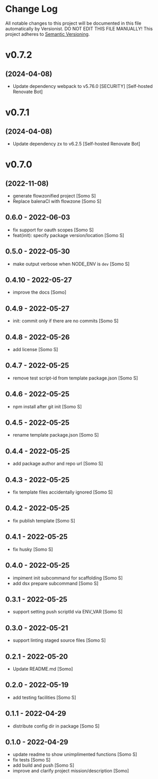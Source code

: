 # Change Log

All notable changes to this project will be documented in this file
automatically by Versionist. DO NOT EDIT THIS FILE MANUALLY!
This project adheres to [Semantic Versioning](http://semver.org/).

# v0.7.2
## (2024-04-08)

* Update dependency webpack to v5.76.0 [SECURITY] [Self-hosted Renovate Bot]

# v0.7.1
## (2024-04-08)

* Update dependency zx to v6.2.5 [Self-hosted Renovate Bot]

# v0.7.0
## (2022-11-08)

* generate flowzonified project [Somo S]
* Replace balenaCI with flowzone [Somo S]

## 0.6.0 - 2022-06-03

* fix support for oauth scopes [Somo S]
* feat(init): specify package version/location [Somo S]

## 0.5.0 - 2022-05-30

* make output verbose when NODE_ENV is `dev` [Somo S]

## 0.4.10 - 2022-05-27

* improve the docs [Somo]

## 0.4.9 - 2022-05-27

* init: commit only if there are no commits [Somo S]

## 0.4.8 - 2022-05-26

* add license [Somo S]

## 0.4.7 - 2022-05-25

* remove test script-id from template package.json [Somo S]

## 0.4.6 - 2022-05-25

* npm install after git init [Somo S]

## 0.4.5 - 2022-05-25

* rename template package.json [Somo S]

## 0.4.4 - 2022-05-25

* add package author and repo url [Somo S]

## 0.4.3 - 2022-05-25

* fix template files accidentally ignored [Somo S]

## 0.4.2 - 2022-05-25

* fix publish template [Somo S]

## 0.4.1 - 2022-05-25

* fix husky [Somo S]

## 0.4.0 - 2022-05-25

* impiment init subcommand for scaffolding [Somo S]
* add dsx prepare subcommand [Somo S]

## 0.3.1 - 2022-05-25

* support setting push scriptId via ENV_VAR [Somo S]

## 0.3.0 - 2022-05-21

* support linting staged source files [Somo S]

## 0.2.1 - 2022-05-20

* Update README.md [Somo]

## 0.2.0 - 2022-05-19

* add testing facilities [Somo S]

## 0.1.1 - 2022-04-29

* distribute config dir in package [Somo S]

## 0.1.0 - 2022-04-29

* update readme to show unimplimented functions [Somo S]
* fix tests [Somo S]
* add build and push [Somo S]
* improve and clarify project mission/description [Somo]
